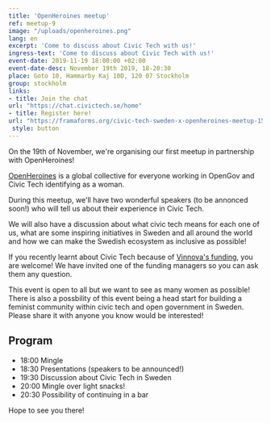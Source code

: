 ```yaml
---
title: 'OpenHeroines meetup'
ref: meetup-9
image: "/uploads/openheroines.png"
lang: en
excerpt: 'Come to discuss about Civic Tech with us!'
ingress-text: 'Come to discuss about Civic Tech with us!'
event-date: 2019-11-19 18:00:00 +02:00
event-date-desc: November 19th 2019, 18-20:30
place: Goto 10, Hammarby Kaj 10D, 120 07 Stockholm
group: stockholm
links:
- title: Join the chat
url: "https://chat.civictech.se/home"
- title: Register here!
url: "https://framaforms.org/civic-tech-sweden-x-openheroines-meetup-1572446254"
 style: button
---
```


On the 19th of November, we're organising our first meetup in partnership with OpenHeroines!

[OpenHeroines](https://openheroines.org) is a global collective for everyone working in OpenGov and Civic Tech identifying as a woman.

During this meetup, we'll have two wonderful speakers (to be annonced soon!) who will tell us about their experience in Civic Tech.

We will also have a discussion about what civic tech means for each one of us, what are some inspiring initiatives in Sweden and all around the world and how we can make the Swedish ecosystem as inclusive as possible!

If you recently learnt about Civic Tech because of [Vinnova's funding](https://www.vinnova.se/en/calls-for-proposals/civic-tech/digital-services-for-2019-04507/), you are welcome! We have invited one of the funding managers so you can ask them any question.

This event is open to all but we want to see as many women as possible! There is also a possbility of this event being a head start for building a feminist community within civic tech and open government in Sweden. Please share it with anyone you know would be interested!

## Program
* 18:00 Mingle
* 18:30 Presentations (speakers to be announced!)
* 19:30 Discussion about Civic Tech in Sweden
* 20:00 Mingle over light snacks! 
* 20:30 Possibility of continuing in a bar

Hope to see you there!
